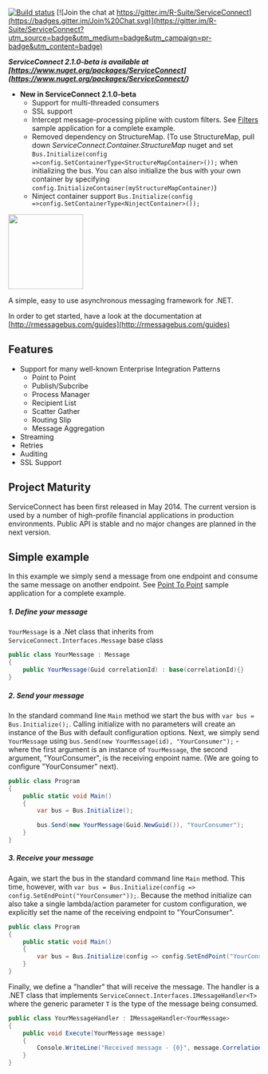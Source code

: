 [![Build status](https://ci.appveyor.com/api/projects/status/0098e0imahh66eb7/branch/master?svg=true)](https://ci.appveyor.com/project/twatson83/r-messagebus/branch/master)
[![Join the chat at https://gitter.im/R-Suite/ServiceConnect](https://badges.gitter.im/Join%20Chat.svg)](https://gitter.im/R-Suite/ServiceConnect?utm_source=badge&utm_medium=badge&utm_campaign=pr-badge&utm_content=badge)

**_ServiceConnect 2.1.0-beta is available at [https://www.nuget.org/packages/ServiceConnect] (https://www.nuget.org/packages/ServiceConnect/)_**
* **New in ServiceConnect 2.1.0-beta**
    - Support for multi-threaded consumers
    - SSL support
    - Intercept message-processing pipline with custom filters. See [Filters](https://github.com/R-Suite/ServiceConnect/tree/master/samples/Filters) sample application for a complete example.
    - Removed dependency on StructureMap. (To use StructureMap, pull down _ServiceConnect.Container.StructureMap_ nuget and set
     ```Bus.Initialize(config =>config.SetContainerType<StructureMapContainer>());``` when initializing the bus. You can also initialize the bus with your own container by specifying ```config.InitializeContainer(myStructureMapContainer)```)
    - Ninject container support ```Bus.Initialize(config =>config.SetContainerType<NinjectContainer>());```

<img src="https://raw.githubusercontent.com/R-Suite/ServiceConnect/master/logo/logo.png" height="150">

A simple, easy to use asynchronous messaging framework for .NET.

In order to get started, have a look at the documentation at [http://rmessagebus.com/guides](http://rmessagebus.com/guides)

## Features

* Support for many well-known Enterprise Integration Patterns
    - Point to Point
    - Publish/Subcribe
    - Process Manager
    - Recipient List
    - Scatter Gather
    - Routing Slip
    - Message Aggregation
* Streaming
* Retries
* Auditing
* SSL Support

## Project Maturity
ServiceConnect has been first released in May 2014. The current version is used by a number of high-profile financial applications in production environments. Public API is stable and no major changes are planned in the next version.


## Simple example

In this example we simply send a message from one endpoint and consume the same message on another endpoint.
See [Point To Point](https://github.com/R-Suite/ServiceConnect/tree/master/samples/PointToPoint) sample application for a complete example.

##### 1. Define your message

```YourMessage``` is a .Net class that inherits from
```ServiceConnect.Interfaces.Message``` base class

```c#
public class YourMessage : Message
{
    public YourMessage(Guid correlationId) : base(correlationId){}
}
```

##### 2. Send your message

In the standard command line ```Main``` method we start the bus with ```var bus = Bus.Initialize();```. Calling initialize with no parameters will create an instance of the Bus with default configuration options. Next, we simply send ```YourMessage``` using ```bus.Send(new YourMessage(id), "YourConsumer");```  - where the first argument is an instance of ```YourMessage```, the second argument, "YourConsumer", is the receiving enpoint name.  (We are going to configure "YourConsumer" next).

```c#
public class Program
{
    public static void Main()
    {
        var bus = Bus.Initialize();

        bus.Send(new YourMessage(Guid.NewGuid()), "YourConsumer");
    }
}
```

##### 3. Receive your message

Again,  we start the bus in the standard command line ```Main``` method. This time, however, with ```var bus = Bus.Initialize(config => config.SetEndPoint("YourConsumer"));```. Because the method initialize can also take a single lambda/action parameter for custom configuration, we explicitly set the name of the receiving endpoint to "YourConsumer".

```c#
public class Program
{
    public static void Main()
    {
        var bus = Bus.Initialize(config => config.SetEndPoint("YourConsumer"));
    }
}
```

Finally, we define a "handler" that will receive the message. The handler is a .NET class that implements ```ServiceConnect.Interfaces.IMessageHandler<T>``` where the generic parameter ```T``` is the type of the message being consumed.

```c#
public class YourMessageHandler : IMessageHandler<YourMessage>
{
    public void Execute(YourMessage message)
    {
        Console.WriteLine("Received message - {0}", message.CorrelationId);
    }
}
```
